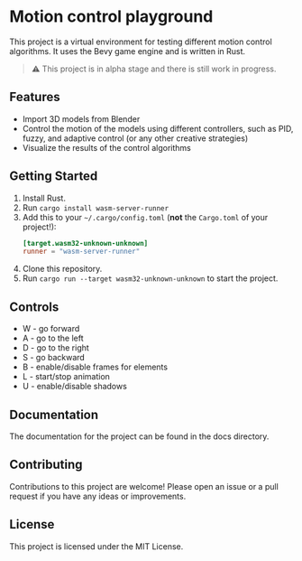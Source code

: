 # Motion control playground

This project is a virtual environment for testing different motion control algorithms. It uses the Bevy game engine and is written in Rust.

> :warning: This project is in alpha stage and there is still work in progress.

## Features
* Import 3D models from Blender
* Control the motion of the models using different controllers, such as PID, fuzzy, and adaptive control (or any other creative strategies)
* Visualize the results of the control algorithms

## Getting Started
1. Install Rust.
2. Run `cargo install wasm-server-runner`
3. Add this to your `~/.cargo/config.toml` (**not** the `Cargo.toml` of your project!):
    ```toml
    [target.wasm32-unknown-unknown]
    runner = "wasm-server-runner"
    ```
4. Clone this repository.
5. Run `cargo run --target wasm32-unknown-unknown` to start the project.

## Controls
* W - go forward
* A - go to the left
* D - go to the right
* S - go backward
* B - enable/disable frames for elements
* L - start/stop animation
* U - enable/disable shadows

## Documentation
The documentation for the project can be found in the docs directory.

## Contributing
Contributions to this project are welcome! Please open an issue or a pull request if you have any ideas or improvements.

## License
This project is licensed under the MIT License.